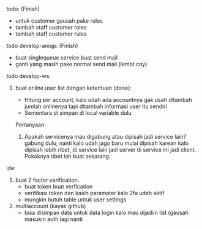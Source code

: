 todo: (Finish)
- untuk customer gausah pake rules
- tambah staff customer roles
- tambah staff customer rules 


todo develop-amqp: (Finish)
- buat singlequeue service buat send mail
- ganti yang masih pake normal send mail (lemot coy)

todo develop-ws:
1. buat online user list dengan ketentuan (done):
    - Hitung per account, kalo udah ada accountnya gak usah ditambah jumlah onlinenya tapi ditambah informasi user itu sendiri
    - Sementara di simpan di local variable dulu

    Pertanyaan: 
    1. Apakah servicenya mau digabung atau dipisah jadi service lain?
        gabung dulu, nanti kalo udah jago baru mulai dipisah karean kalo dipisah lebih ribet, di service lain jadi server di service ini jadi client.
        Pokoknya ribet lah buat sekarang.

ide:
1. buat 2 factor verification.
    - buat token buat verfication
    - verifikasi token dan kasih paramater kalo 2fa udah aktif
    - mungkin butuh table untuk user settings
2. multiaccount (kayak github)
    - bisa disimpan data untuk data login kalo mau dijadiin list (gausah masukin auth lagi nanti
